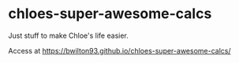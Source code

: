 # chloes-super-awesome-calcs

Just stuff to make Chloe's life easier.

Access at https://bwilton93.github.io/chloes-super-awesome-calcs/